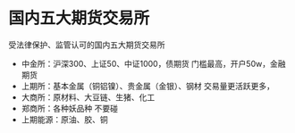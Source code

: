 # 国内五大期货交易所
受法律保护、监管认可的国内五大期货交易所
- 中金所：沪深300、上证50、中证1000，债期货
门槛最高，开户50w，金融期货
- 上期所：基本金属（铜铝镍）、贵金属（金银）、钢材
交易量更活跃更多，
- 大商所：原材料、大豆链、生猪、化工
- 郑商所：各种妖品种
不要碰
- 上期能源：原油、胶、铜
